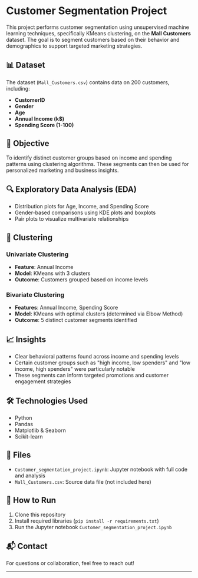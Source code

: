 # Customer Segmentation Project

This project performs customer segmentation using unsupervised machine learning techniques, specifically KMeans clustering, on the **Mall Customers** dataset. The goal is to segment customers based on their behavior and demographics to support targeted marketing strategies.

## 📊 Dataset

The dataset (`Mall_Customers.csv`) contains data on 200 customers, including:
- **CustomerID**
- **Gender**
- **Age**
- **Annual Income (k$)**
- **Spending Score (1-100)**

## 🧠 Objective

To identify distinct customer groups based on income and spending patterns using clustering algorithms. These segments can then be used for personalized marketing and business insights.

## 🔍 Exploratory Data Analysis (EDA)

- Distribution plots for Age, Income, and Spending Score
- Gender-based comparisons using KDE plots and boxplots
- Pair plots to visualize multivariate relationships

## 🔗 Clustering

### Univariate Clustering
- **Feature**: Annual Income
- **Model**: KMeans with 3 clusters
- **Outcome**: Customers grouped based on income levels

### Bivariate Clustering
- **Features**: Annual Income, Spending Score
- **Model**: KMeans with optimal clusters (determined via Elbow Method)
- **Outcome**: 5 distinct customer segments identified

## 📈 Insights

- Clear behavioral patterns found across income and spending levels
- Certain customer groups such as "high income, low spenders" and "low income, high spenders" were particularly notable
- These segments can inform targeted promotions and customer engagement strategies

## 🛠️ Technologies Used

- Python
- Pandas
- Matplotlib & Seaborn
- Scikit-learn

## 📁 Files

- `Customer_segmentation_project.ipynb`: Jupyter notebook with full code and analysis
- `Mall_Customers.csv`: Source data file (not included here)

## 🚀 How to Run

1. Clone this repository
2. Install required libraries (`pip install -r requirements.txt`)
3. Run the Jupyter notebook `Customer_segmentation_project.ipynb`

## 📬 Contact

For questions or collaboration, feel free to reach out!

---
